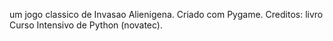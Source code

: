 um jogo classico de Invasao Alienigena. Criado com Pygame.
Creditos: livro Curso Intensivo de Python (novatec).